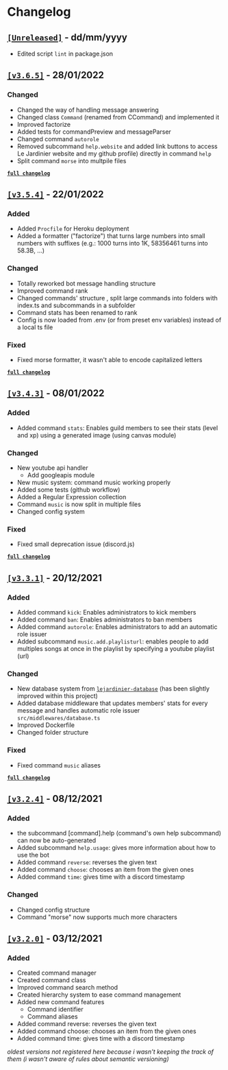 # Changelog

## [`[Unreleased]`](#) - dd/mm/yyyy

- Edited script `lint` in package.json

## [`[v3.6.5]`](https://github.com/valflrt/lejardinier/releases/tag/v3.6.5) - 28/01/2022

### Changed

- Changed the way of handling message answering
- Changed class `Command` (renamed from CCommand) and implemented it
- Improved factorize
- Added tests for commandPreview and messageParser
- Changed command `autorole`
- Removed subcommand `help.website` and added link buttons to access Le Jardinier website and my github profile) directly in command `help`
- Split command `morse` into multpile files

[**`full changelog`**](https://github.com/valflrt/lejardinier/compare/v3.5.4...v3.6.5)

## [`[v3.5.4]`](https://github.com/valflrt/lejardinier/releases/tag/v3.5.4) - 22/01/2022

### Added

- Added `Procfile` for Heroku deployment
- Added a formatter ("factorize") that turns large numbers into small numbers with suffixes (e.g.: 1000 turns into 1K, 58356461 turns into 58.3B, ...)

### Changed

- Totally reworked bot message handling structure
- Improved command rank
- Changed commands' structure , split large commands into folders with index.ts and subcommands in a subfolder
- Command stats has been renamed to rank
- Config is now loaded from .env (or from preset env variables) instead of a local ts file

### Fixed

- Fixed morse formatter, it wasn't able to encode capitalized letters

[**`full changelog`**](https://github.com/valflrt/lejardinier/compare/v3.4.3...v3.5.4)

## [`[v3.4.3]`](https://github.com/valflrt/lejardinier/releases/tag/v3.4.3) - 08/01/2022

### Added

- Added command `stats`: Enables guild members to see their stats (level and xp) using a generated image (using canvas module)

### Changed

- New youtube api handler
  - Add googleapis module
- New music system: command music working properly
- Added some tests (github workflow)
- Added a Regular Expression collection
- Command `music` is now split in multiple files
- Changed config system

### Fixed

- Fixed small deprecation issue (discord.js)

[**`full changelog`**](https://github.com/valflrt/lejardinier/compare/v3.3.1...v3.4.3)

## [`[v3.3.1]`](https://github.com/valflrt/lejardinier/releases/tag/v3.3.1) - 20/12/2021

### Added

- Added command `kick`: Enables administrators to kick members
- Added command `ban`: Enables administrators to ban members
- Added command `autorole`: Enables administrators to add an automatic role issuer
- Added subcommand `music.add.playlisturl`: enables people to add multiples songs at once in the playlist by specifying a youtube playlist (url)

### Changed

- New database system from [`lejardinier-database`](https://github.com/valflrt/lejardinier-database) (has been slightly improved within this project)
- Added database middleware that updates members' stats for every message and handles automatic role issuer `src/middlewares/database.ts`
- Improved Dockerfile
- Changed folder structure

### Fixed

- Fixed command `music` aliases

[**`full changelog`**](https://github.com/valflrt/lejardinier/compare/v3.2.4...v3.3.1)

## [`[v3.2.4]`](https://github.com/valflrt/lejardinier/releases/tag/v3.2.4) - 08/12/2021

### Added

- the subcommand [command].help (command's own help subcommand) can now be auto-generated
- Added subcommand `help.usage`: gives more information about how to use the bot
- Added command `reverse`: reverses the given text
- Added command `choose`: chooses an item from the given ones
- Added command `time`: gives time with a discord timestamp

### Changed

- Changed config structure
- Command "morse" now supports much more characters

## [`[v3.2.0]`](https://github.com/valflrt/lejardinier/releases/tag/3.2) - 03/12/2021

### Added

- Created command manager
- Created command class
- Improved command search method
- Created hierarchy system to ease command management
- Added new command features
  - Command identifier
  - Command aliases
- Added command reverse: reverses the given text
- Added command choose: chooses an item from the given ones
- Added command time: gives time with a discord timestamp

_oldest versions not registered here because i wasn't keeping the track of them (i wasn't aware of rules about semantic versioning)_
